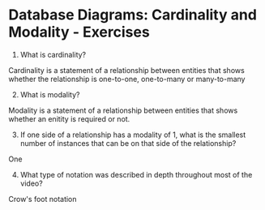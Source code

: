 # Database Diagrams: Cardinality and Modality - Exercises

1. What is cardinality?

Cardinality is a statement of a relationship between entities that shows whether the relationship is one-to-one, one-to-many or many-to-many

2. What is modality?

Modality is a statement of a relationship between entities that shows whether an enitity is required or not.

3. If one side of a relationship has a modality of 1, what is the smallest number of instances that can be on that side of the relationship?

One

4. What type of notation was described in depth throughout most of the video?

Crow's foot notation
